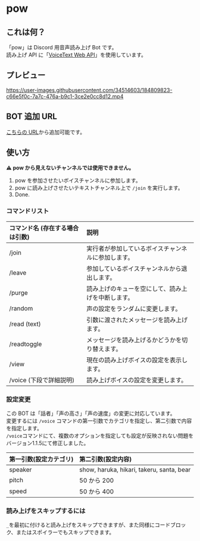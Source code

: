 # pow

## これは何？

「pow」は Discord 用音声読み上げ Bot です。\
読み上げ API に「[VoiceText Web API](https://cloud.voicetext.jp/webapi)」を使用しています。

## プレビュー

https://user-images.githubusercontent.com/34514603/184809823-c66e5f0c-7a7c-476a-b9c1-3ce2e0cc8d12.mp4

## BOT 追加 URL

[こちらの URL](https://discord.com/oauth2/authorize?client_id=939494577574924339&permissions=36716544&scope=applications.commands%20bot)から追加可能です。

## 使い方

**⚠ pow から見えないチャンネルでは使用できません。**

1. pow を参加させたいボイスチャンネルに参加します。
2. pow に読み上げさせたいテキストチャンネル上で `/join` を実行します。
3. Done.

### コマンドリスト

| コマンド名 (存在する場合は引数) | 説明                                               |
| :------------------------------ | :------------------------------------------------- |
| /join                           | 実行者が参加しているボイスチャンネルに参加します。 |
| /leave                          | 参加しているボイスチャンネルから退出します。       |
| /purge                          | 読み上げのキューを空にして、読み上げを中断します。 |
| /random                         | 声の設定をランダムに変更します。                   |
| /read (text)                    | 引数に渡されたメッセージを読み上げます。           |
| /readtoggle                     | メッセージを読み上げるかどうかを切り替えます。     |
| /view                           | 現在の読み上げボイスの設定を表示します。           |
| /voice (下段で詳細説明)         | 読み上げボイスの設定を変更します。                 |

### 設定変更

この BOT は「話者」「声の高さ」「声の速度」の変更に対応しています。\
変更するには `/voice` コマンドの第一引数でカテゴリを指定し、第二引数で内容を指定します。\
`/voice`コマンドにて、複数のオプションを指定しても設定が反映されない問題をバージョン1.1.5にて修正しました。

| 第一引数(設定カテゴリ) | 第二引数(設定内容)                        |
| :--------------------- | :---------------------------------------- |
| speaker                | show, haruka, hikari, takeru, santa, bear |
| pitch                  | 50 から 200                               |
| speed                  | 50 から 400                               |

### 読み上げをスキップするには

`_`を最初に付けると読み上げをスキップできますが、また同様にコードブロック、またはスポイラーでもスキップできます。

